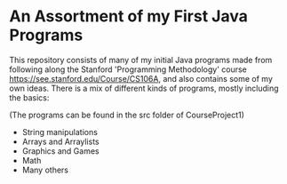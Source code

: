 # An Assortment of my First Java Programs

This repository consists of many of my initial Java programs made from following along the Stanford 'Programming Methodology' course https://see.stanford.edu/Course/CS106A, and also contains some of my own ideas. There is a mix of different kinds of programs, mostly including the basics:

(The programs can be found in the src folder of CourseProject1)

* String manipulations
* Arrays and Arraylists
* Graphics and Games
* Math
* Many others
